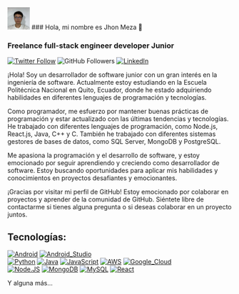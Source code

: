 <img src="/Foto.jpg" alt="Texto alternativo" width="50" height="50"> 
### Hola, mi nombre es Jhon Meza 👋

### Freelance full-stack engineer developer Junior


[![Twitter Follow](https://img.shields.io/twitter/follow/JhonMG07?style=social)](https://twitter.com/JhonMeza07)
![GitHub Followers](https://img.shields.io/github/followers/JhonMG07?style=social)
[![LinkedIn](https://img.shields.io/badge/LinkedIn-Profile-blue)](https://www.linkedin.com/in/jhon-meza07/)

¡Hola! Soy un desarrollador de software junior con un gran interés en la ingeniería de software. Actualmente estoy estudiando en la Escuela Politécnica Nacional en Quito, Ecuador, donde he estado adquiriendo habilidades en diferentes lenguajes de programación y tecnologías.

Como programador, me esfuerzo por mantener buenas prácticas de programación y estar actualizado con las últimas tendencias y tecnologías. He trabajado con diferentes lenguajes de programación, como Node.js, React.js, Java, C++ y C. También he trabajado con diferentes sistemas gestores de bases de datos, como SQL Server, MongoDB y PostgreSQL.

Me apasiona la programación y el desarrollo de software, y estoy emocionado por seguir aprendiendo y creciendo como desarrollador de software. Estoy buscando oportunidades para aplicar mis habilidades y conocimientos en proyectos desafiantes y emocionantes.

¡Gracias por visitar mi perfil de GitHub! Estoy emocionado por colaborar en proyectos y aprender de la comunidad de GitHub. Siéntete libre de contactarme si tienes alguna pregunta o si deseas colaborar en un proyecto juntos.

## Tecnologías:
[![Android](https://img.shields.io/badge/Android-3DDC84?style=for-the-badge&logo=android&logoColor=white&labelColor=101010)]()
[![Android_Studio](https://img.shields.io/badge/Android_Studio-3DDC84?style=for-the-badge&logo=android-studio&logoColor=white&labelColor=101010)]()
</br>
[![Python](https://img.shields.io/badge/Python-yellow?style=for-the-badge&logo=python&logoColor=white&labelColor=101010)]()
[![Java](https://img.shields.io/badge/Java-007396?style=for-the-badge&logo=java&logoColor=white&labelColor=101010)]()
[![JavaScript](https://img.shields.io/badge/JavaScript-F7DF1E?style=for-the-badge&logo=javascript&logoColor=white&labelColor=101010)]()
[![AWS](https://img.shields.io/badge/AWS-232F3E?style=for-the-badge&logo=amazon-aws&logoColor=white&labelColor=101010)]()
[![Google_Cloud](https://img.shields.io/badge/Google_Cloud-4285F4?style=for-the-badge&logo=googlecloud&logoColor=white&labelColor=101010)]()
</br>
[![Node.JS](https://img.shields.io/badge/Node.JS-339933?style=for-the-badge&logo=node.js&logoColor=white&labelColor=101010)]()
[![MongoDB](https://img.shields.io/badge/MongoDB-47A248?style=for-the-badge&logo=mongodb&logoColor=white&labelColor=101010)]()
[![MySQL](https://img.shields.io/badge/MySQL-4479A1?style=for-the-badge&logo=mysql&logoColor=white&labelColor=101010)]()
[![React](https://img.shields.io/badge/React-61DAFB?style=for-the-badge&logo=react&logoColor=white&labelColor=101010)]()
</br>

Y alguna más...


